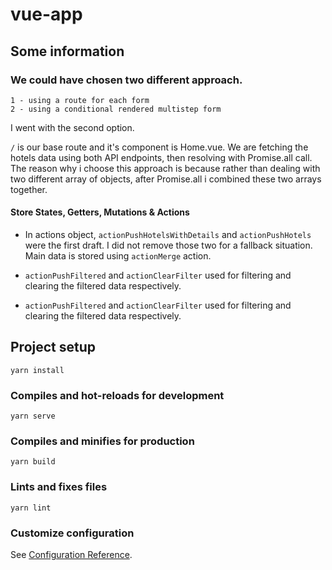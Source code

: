# vue-app

## Some information

### We could have chosen two different approach.

    1 - using a route for each form
    2 - using a conditional rendered multistep form

I went with the second option.

`/` is our base route and it's component is Home.vue. We are fetching the hotels data using both API endpoints, then resolving with Promise.all call. The reason why i choose this approach is because rather than dealing with two different array of objects, after Promise.all i combined these two arrays together.

#### Store States, Getters, Mutations & Actions

- In actions object, `actionPushHotelsWithDetails` and `actionPushHotels` were the first draft. I did not remove those two for a fallback situation. Main data is stored using `actionMerge` action.

- `actionPushFiltered` and `actionClearFilter` used for filtering and clearing the filtered data respectively.

- `actionPushFiltered` and `actionClearFilter` used for filtering and clearing the filtered data respectively.

## Project setup

```
yarn install
```

### Compiles and hot-reloads for development

```
yarn serve
```

### Compiles and minifies for production

```
yarn build
```

### Lints and fixes files

```
yarn lint
```

### Customize configuration

See [Configuration Reference](https://cli.vuejs.org/config/).
